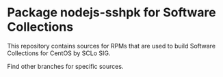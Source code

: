 # Package nodejs-sshpk for Software Collections

This repository contains sources for RPMs that are used
to build Software Collections for CentOS by SCLo SIG.

Find other branches for specific sources.
